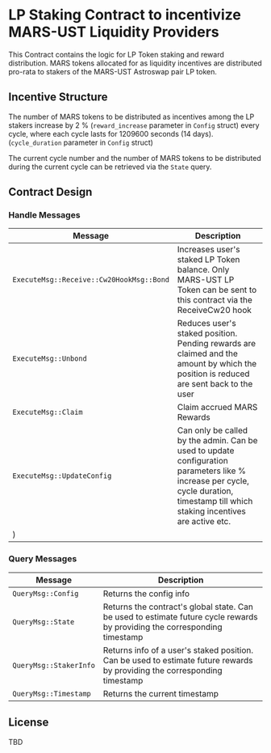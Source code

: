 # LP Staking Contract to incentivize MARS-UST Liquidity Providers

This Contract contains the logic for LP Token staking and reward distribution. MARS tokens allocated for as liquidity incentives are distributed pro-rata to stakers of the MARS-UST Astroswap pair LP token.


## Incentive Structure
 The number of MARS tokens to be distributed as incentives among the LP stakers increase by 2 % (`reward_increase` parameter in `Config` struct) every cycle, where each cycle lasts for 1209600 seconds (14 days). (`cycle_duration` parameter in `Config` struct)

The current cycle number and the number of MARS tokens to be distributed during the current cycle can be retrieved via the `State` query. 

## Contract Design

### Handle Messages

| Message                       | Description                                                                                         |
| ----------------------------- | --------------------------------------------------------------------------------------------------- |
| `ExecuteMsg::Receive::Cw20HookMsg::Bond` | Increases user's staked LP Token balance. Only MARS-UST LP Token can be sent to this contract via the ReceiveCw20 hook                                                  |
| `ExecuteMsg::Unbond`   |  Reduces user's staked position. Pending rewards are claimed and the amount by which the position is reduced are sent back to the user                                                           |
| `ExecuteMsg::Claim`    | Claim accrued MARS Rewards                                         |
| `ExecuteMsg::UpdateConfig`          | Can only be called by the admin. Can be used to update configuration parameters like % increase per cycle, cycle duration, timestamp till which staking incentives are active etc.                                     |
|)                                                           |

### Query Messages

| Message              | Description                                                                        |
| -------------------- | ---------------------------------------------------------------------------------- |
| `QueryMsg::Config`   | Returns the config info                                                            |
| `QueryMsg::State`    | Returns the contract's global state. Can be used to estimate future cycle rewards by providing the corresponding timestamp                                                |
| `QueryMsg::StakerInfo` | Returns info of a user's staked position. Can be used to estimate future rewards by providing the corresponding timestamp                                           |
| `QueryMsg::Timestamp`   | Returns the current timestamp                       |


## License

TBD
